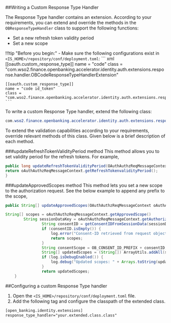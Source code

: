 ##Writing a Custom Response Type Handler

The Response Type handler contains an extension. According to your requirements, you can extend and override the methods 
in the `OBResponseTypeHandler` class to support the following functions:

   - Set a new refresh token validity period
   - Set a new scope

!!!tip "Before you begin:"
    - Make sure the following configurations exist in `<IS_HOME>/repository/conf/deployment.toml`:
    ``` xml
    [[oauth.custom_response_type]]
    name = "code"
    class = "com.wso2.finance.openbanking.accelerator.identity.auth.extensions.response.handler.OBCodeResponseTypeHandlerExtension"
    
    [[oauth.custom_response_type]]
    name = "code id_token"
    class = "com.wso2.finance.openbanking.accelerator.identity.auth.extensions.response.handler.OBHybridResponseTypeHandlerExtension"
    ```

To write a custom Response Type handler, extend the following class:
``` java
com.wso2.finance.openbanking.accelerator.identity.auth.extensions.response.handler.OBResponseTypeHandler interface
```
To extend the validation capabilities according to your requirements, override relevant methods of this class. Given 
below is a brief description of each method.

###updateRefreshTokenValidityPeriod method
This method allows you to set validity period for the refresh tokens. For example,
``` java
public long updateRefreshTokenValidityPeriod(OAuthAuthzReqMessageContext oAuthAuthzReqMessageContext) {
return oAuthAuthzReqMessageContext.getRefreshTokenvalidityPeriod();
}
```

###updateApprovedScopes method
This method lets you set a new scope to the authorization request. See the below example to append any prefix to the scope,
``` java
public String[] updateApprovedScopes(OAuthAuthzReqMessageContext oAuthAuthzReqMessageContext) {

String[] scopes = oAuthAuthzReqMessageContext.getApprovedScope()
        String sessionDataKey = oAuthAuthzReqMessageContext.getAuthorizationReqDTO().getSessionDataKey();
                String consentID = getConsentIDFromSessionData(sessionDataKey);
                if (consentID.isEmpty()) {
                    log.error("Consent-ID retrieved from request object claims is empty");
                    return scopes;
                }
                String consentScope = OB_CONSENT_ID_PREFIX + consentID;
                String[] updatedScopes = (String[]) ArrayUtils.addAll(scopes, new String[]{consentScope});
                if (log.isDebugEnabled()) {
                    log.debug("Updated scopes: " + Arrays.toString(updatedScopes));
                }
                return updatedScopes;
    }
```

##Configuring a custom Response Type handler
1. Open the `<IS_HOME>/repository/conf/deployment.toml` file.
2. Add the following tag and configure the classpath of the extended class.
``` xml
[open_banking.identity.extensions]
response_type_handler="your.extended.class.class"
```
